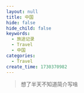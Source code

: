 ```yaml
---
layout: null
title: 中国
hide: false
hide_child: false
keywords:
  - 旅途记录
  - Travel
  - 中国
categories:
  - Travel
create_time: 1730370982
---
```



> 想了半天不知道简介写啥

